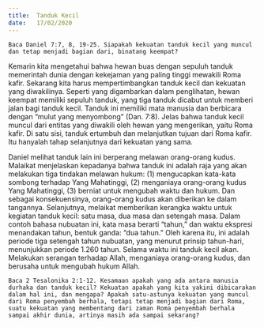 ```yaml
---
title:  Tanduk Kecil
date:   17/02/2020
---
```


`Baca Daniel 7:7, 8, 19-25. Siapakah kekuatan tanduk kecil yang muncul dan tetap menjadi bagian dari, binatang keempat?`

Kemarin kita mengetahui bahwa hewan buas dengan sepuluh tanduk memerintah dunia dengan kekejaman yang paling tinggi mewakili Roma kafir. Sekarang kita harus mempertimbangkan tanduk kecil dan kekuatan yang diwakilinya. Seperti yang digambarkan dalam penglihatan, hewan keempat memiliki sepuluh tanduk, yang tiga tanduk dicabut untuk memberi jalan bagi tanduk kecil. Tanduk ini memiliki mata manusia dan berbicara dengan “mulut yang menyombong” (Dan. 7:8). Jelas bahwa tanduk kecil muncul dari entitas yang diwakili oleh hewan yang mengerikan, yaitu Roma kafir. Di satu sisi, tanduk ertumbuh dan melanjutkan tujuan dari Roma kafir. Itu hanyalah tahap selanjutnya dari kekuatan yang sama.

Daniel melihat tanduk lain ini berperang melawan orang-orang kudus. Malaikat menjelaskan kepadanya bahwa tanduk ini adalah raja yang akan melakukan tiga tindakan melawan hukum: (1) mengucapkan kata-kata sombong terhadap Yang Mahatinggi, (2) menganiaya orang-orang kudus Yang Mahatinggi, (3) berniat untuk mengubah waktu dan hukum. Dan sebagai konsekuensinya, orang-orang kudus akan diberikan ke dalam tangannya. Selanjutnya, melaikat memberikan kerangka waktu untuk kegiatan tanduk kecil: satu masa, dua masa dan setengah masa. Dalam contoh bahasa nubuatan ini, kata masa berarti “tahun,” dan waktu ekspresi menandakan tahun, bentuk ganda: “dua tahun.” Oleh karena itu, ini adalah periode tiga setengah tahun nubuatan, yang menurut prinsip tahun-hari, menunjukkan periode 1.260 tahun. Selama waktu ini tanduk kecil akan. Melakukan serangan terhadap Allah, menganiaya orang-orang kudus, dan berusaha untuk mengubah hukum Allah.

`Baca 2 Tesalonika 2:1-12. Kesamaan apakah yang ada antara manusia durhaka dan tanduk kecil? Kekuatan apakah yang kita yakini dibicarakan dalam hal ini, dan mengapa? Apakah satu-astunya kekuatan yang muncul dari Roma penyembah berhala, tetapi tetap menjadi bagian dari Roma, suatu kekuatan yang membentang dari zaman Roma penyembah berhala sampai akhir dunia, artinya masih ada sampai sekarang?`